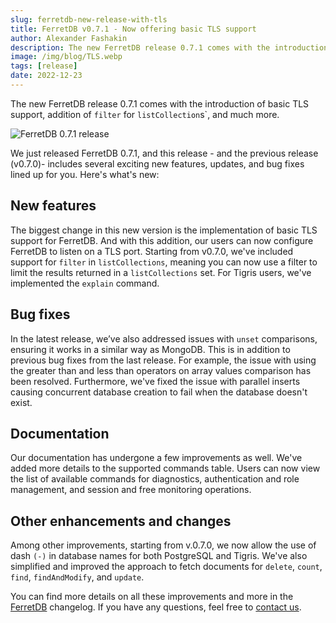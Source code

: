 ```yaml
---
slug: ferretdb-new-release-with-tls
title: FerretDB v0.7.1 - Now offering basic TLS support
author: Alexander Fashakin
description: The new FerretDB release 0.7.1 comes with the introduction of basic TLS support, addition of `filter` for `listCollections`, and much more.
image: /img/blog/TLS.webp
tags: [release]
date: 2022-12-23
---
```


The new FerretDB release 0.7.1 comes with the introduction of basic TLS support, addition of `filter` for `listCollection`s`, and much more.

![FerretDB 0.7.1 release](/img/blog/TLS.webp)

<!--truncate-->

We just released FerretDB 0.7.1, and this release - and the previous release (v0.7.0)- includes several exciting new features, updates, and bug fixes lined up for you.
Here's what's new:

## New features

The biggest change in this new version is the implementation of basic TLS support for FerretDB.
And with this addition, our users can now configure FerretDB to listen on a TLS port.
Starting from v0.7.0, we've included support for `filter` in `listCollections`, meaning you can now use a filter to limit the results returned in a `listCollections` set.
For Tigris users, we've implemented the `explain` command.

## Bug fixes

In the latest release, we’ve also addressed issues with `unset` comparisons, ensuring it works in a similar way as MongoDB.
This is in addition to previous bug fixes from the last release.
For example, the issue with using the greater than and less than operators on array values comparison has been resolved.
Furthermore, we've fixed the issue with parallel inserts causing concurrent database creation to fail when the database doesn't exist.

## Documentation

Our documentation has undergone a few improvements as well.
We've added more details to the supported commands table.
Users can now view the list of available commands for diagnostics, authentication and role management, and session and free monitoring operations.

## Other enhancements and changes

Among other improvements, starting from v.0.7.0, we now allow the use of dash `(-)` in database names for both PostgreSQL and Tigris.
We've also simplified and improved the approach to fetch documents for `delete`, `count`, `find`, `findAndModify`, and `update`.

You can find more details on all these improvements and more in the [FerretDB](https://github.com/FerretDB/FerretDB/blob/main/CHANGELOG.md) changelog.
If you have any questions, feel free to [contact us](https://docs.ferretdb.io/#community).
